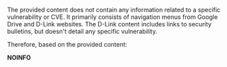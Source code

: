 The provided content does not contain any information related to a specific vulnerability or CVE. It primarily consists of navigation menus from Google Drive and D-Link websites. The D-Link content includes links to security bulletins, but doesn't detail any specific vulnerability.

Therefore, based on the provided content:

**NOINFO**